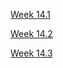   

[Week 14.1](./Week%2014.1/Week%2014.1.md)

[Week 14.2](./Week%2014.2/Week%2014.2.md)

[Week 14.3](./Week%2014.3/Week%2014.3.md)